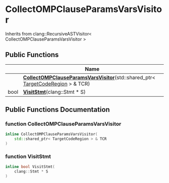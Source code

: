 # CollectOMPClauseParamsVarsVisitor





Inherits from clang::RecursiveASTVisitor< CollectOMPClauseParamsVarsVisitor >

## Public Functions

|                | Name           |
| -------------- | -------------- |
| | **[CollectOMPClauseParamsVarsVisitor](Classes/classCollectOMPClauseParamsVarsVisitor.md#function-collectompclauseparamsvarsvisitor)**(std::shared_ptr< [TargetCodeRegion](Classes/classTargetCodeRegion.md) > & TCR) |
| bool | **[VisitStmt](Classes/classCollectOMPClauseParamsVarsVisitor.md#function-visitstmt)**(clang::Stmt * S) |

## Public Functions Documentation

### function CollectOMPClauseParamsVarsVisitor

```cpp
inline CollectOMPClauseParamsVarsVisitor(
    std::shared_ptr< TargetCodeRegion > & TCR
)
```


### function VisitStmt

```cpp
inline bool VisitStmt(
    clang::Stmt * S
)
```


